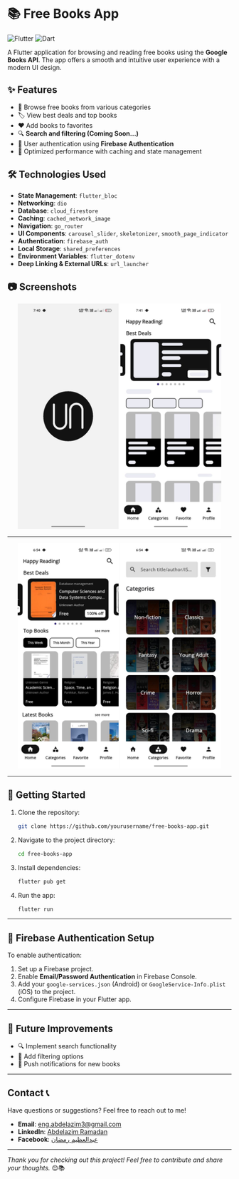 # 📚 Free Books App

![Flutter](https://img.shields.io/badge/Flutter-%2302569B.svg?style=for-the-badge&logo=Flutter&logoColor=white)
![Dart](https://img.shields.io/badge/Dart-%230175C2.svg?style=for-the-badge&logo=Dart&logoColor=white)

A Flutter application for browsing and reading free books using the **Google Books API**. The app offers a smooth and intuitive user experience with a modern UI design.

## ✨ Features

- 📖 Browse free books from various categories
- 🏷️ View best deals and top books
- ❤️ Add books to favorites
- 🔍 **Search and filtering (Coming Soon...)**
- 🔐 User authentication using **Firebase Authentication**
- 🚀 Optimized performance with caching and state management

## 🛠️ Technologies Used

- **State Management**: `flutter_bloc`
- **Networking**: `dio`
- **Database**: `cloud_firestore`
- **Caching**: `cached_network_image`
- **Navigation**: `go_router`
- **UI Components**: `carousel_slider`, `skeletonizer`, `smooth_page_indicator`
- **Authentication**: `firebase_auth`
- **Local Storage**: `shared_preferences`
- **Environment Variables**: `flutter_dotenv`
- **Deep Linking & External URLs**: `url_launcher`

## 📷 Screenshots
<p align="center">
  <img src="screenshots/splash_view.jpg" width="45%" />
  <img src="screenshots/loading_indicator.jpg" width="45%" />
</p>

---

<p align="center">
  <img src="screenshots/home_view.jpg" width="45%" />
  <img src="screenshots/category_view.jpg" width="45%" />
</p>

---

## 🚀 Getting Started

1. Clone the repository:
   ```sh
   git clone https://github.com/yourusername/free-books-app.git
   ```
2. Navigate to the project directory:
   ```sh
   cd free-books-app
   ```
3. Install dependencies:
   ```sh
   flutter pub get
   ```
4. Run the app:
   ```sh
   flutter run
   ```

---

## 🔐 Firebase Authentication Setup

To enable authentication:
1. Set up a Firebase project.
2. Enable **Email/Password Authentication** in Firebase Console.
3. Add your `google-services.json` (Android) or `GoogleService-Info.plist` (iOS) to the project.
4. Configure Firebase in your Flutter app.

---

## 📌 Future Improvements

- 🔍 Implement search functionality
- 🎯 Add filtering options
- 📢 Push notifications for new books

---

## Contact 📞

Have questions or suggestions? Feel free to reach out to me!  

- **Email**: [eng.abdelazim3@gmail.com](eng.abdelazim3@gmail.com)  
- **LinkedIn**: [Abdelazim Ramadan](https://www.linkedin.com/in/azimramadan?utm_source=share&utm_campaign=share_via&utm_content=profile&utm_medium=android_app)  
- **Facebook**: [عبدالعظيم رمضان](https://www.facebook.com/share/19pSykEJNM/?mibextid=qi2Omg)  

---

*Thank you for checking out this project! Feel free to contribute and share your thoughts.* 😊📚
